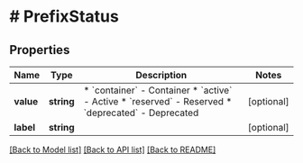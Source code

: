 # # PrefixStatus

## Properties

Name | Type | Description | Notes
------------ | ------------- | ------------- | -------------
**value** | **string** | * &#x60;container&#x60; - Container * &#x60;active&#x60; - Active * &#x60;reserved&#x60; - Reserved * &#x60;deprecated&#x60; - Deprecated | [optional]
**label** | **string** |  | [optional]

[[Back to Model list]](../../README.md#models) [[Back to API list]](../../README.md#endpoints) [[Back to README]](../../README.md)
